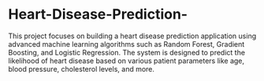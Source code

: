 # Heart-Disease-Prediction-
This project focuses on building a heart disease prediction application using advanced machine learning algorithms such as Random Forest, Gradient Boosting, and Logistic Regression. The system is designed to predict the likelihood of heart disease based on various patient parameters like age, blood pressure, cholesterol levels, and more.
